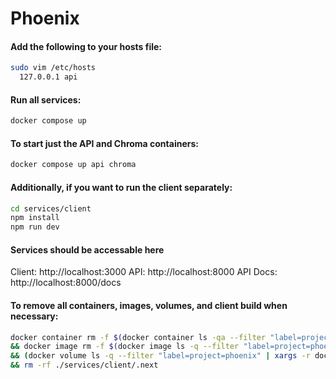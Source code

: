 # Phoenix

#### Add the following to your hosts file:

```bash
sudo vim /etc/hosts
  127.0.0.1 api
```

#### Run all services:

```bash
docker compose up
```

#### To start just the API and Chroma containers:

```bash
docker compose up api chroma
```

#### Additionally, if you want to run the client separately:

```bash
cd services/client
npm install
npm run dev
```

#### Services should be accessable here

Client: http://localhost:3000
API: http://localhost:8000
API Docs: http://localhost:8000/docs

#### To remove all containers, images, volumes, and client build when necessary:

```bash
docker container rm -f $(docker container ls -qa --filter "label=project=phoenix") \
&& docker image rm -f $(docker image ls -q --filter "label=project=phoenix") \
&& (docker volume ls -q --filter "label=project=phoenix" | xargs -r docker volume rm) \
&& rm -rf ./services/client/.next
```
